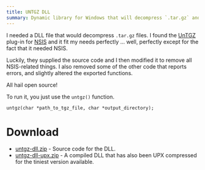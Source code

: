 ```yaml
---
title: UNTGZ DLL
summary: Dynamic library for Windows that will decompress `.tar.gz` and `.tgz` files.
---
```


I needed a DLL file that would decompress `.tar.gz` files.  I found the [UnTGZ](http://nsis.sourceforge.net/UnTGZ_plug-in) plug-in for [NSIS](http://nsis.sourceforge.net/) and it fit my needs perfectly ... well, perfectly except for the fact that it needed NSIS.

Luckily, they supplied the source code and I then modified it to remove all NSIS-related things.  I also removed some of the other code that reports errors, and slightly altered the exported functions.

All hail open source!

To run it, you just use the `untgz()` function.

    untgz(char *path_to_tgz_file, char *output_directory);


Download
========

* [untgz-dll.zip](untgz-dll.zip) - Source code for the DLL.
* [untgz-dll-upx.zip](untgz-dll-upx.zip) - A compiled DLL that has also been UPX compressed for the tiniest version available.
